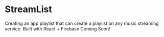 # StreamList
Creating an app playlist that can create a playlist on any music streaming service.
Built with React + Firebase
Coming Soon!
